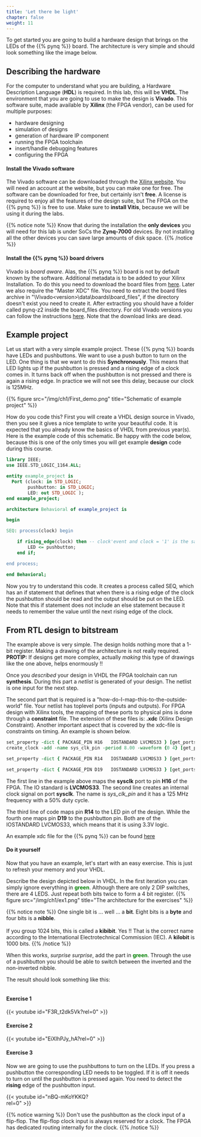 ```yaml
---
title: 'Let there be light'
chapter: false
weight: 11
---
```



To get started you are going to build a hardware design that brings on the LEDs of the {{% pynq %}} board. The architecture is very simple and should look something like the image below.

## Describing the hardware
For the computer to understand what you are building, a Hardware Description Language (**HDL**) is required. In this lab, this will be **VHDL**. The environment that you are going to use to make the design is **Vivado**. This software suite, made available by **Xilinx** (the FPGA vendor), can be used for multiple purposes:

* hardware designing
* simulation of designs
* generation of hardware IP component
* running the FPGA toolchain
* insert/handle debugging features
* configuring the FPGA

#### Install the Vivado software
The Vivado software can be downloaded through the [Xilinx website](https://www.xilinx.com/support/download.html). You will need an account at the website, but you can make one for free. The software can be downloaded for free, but certainly isn't **free**. A license is required to enjoy all the features of the design suite, but The FPGA on the {{% pynq %}} is free to use. Make sure to **install Vitis**, because we will be using it during the labs. 

{{% notice note %}}
Know that during the installation the **only devices** you will need for this lab is under SoCs the **Zynq-7000** devices. By not installing all the other devices you can save large amounts of disk space.
{{% /notice %}}

#### Install the {{% pynq %}} board drivers
Vivado is *board aware*. Alas, the {{% pynq %}} board is not by default known by the software. Additional metadata is to be added to your Xilinx Installation. To do this you need to download the board files from [here](https://www.tulembedded.com/FPGA/ProductsPYNQ-Z2.html). Later we also require the "Master XDC" file. You need to extract the board files archive in "<Xilinx installation directory>\Vivado\<version>\data\boards\board_files", if the directory doesn't exist you need to create it. After extracting you should have a folder called pynq-z2 inside the board_files directory. For old Vivado versions you can follow the instructions [here](https://pynq.readthedocs.io/en/v2.5.1/overlay_design_methodology/board_settings.html?highlight=board#vivado-board-files). Note that the download links are dead.

## Example project
Let us start with a very simple example project. These {{% pynq %}} boards have LEDs and pushbuttons. We want to use a push button to turn on the LED. One thing is that we want to do this **Synchronously**. This means that LED lights up if the pushbutton is pressed and a rising edge of a clock comes in. It turns back off when the pushbutton is not pressed and there is again a rising edge. In practice we will not see this delay, because our clock is 125MHz.

{{% figure src="/img/ch1/First_demo.png" title="Schematic of example project" %}}

How do you code this? First you will create a VHDL design source in Vivado, then you see it gives a nice template to write your beautiful code. It is expected that you already know the basics of VHDL from previous year(s). Here is the example code of this schematic. Be happy with the code below, because this is one of the only times you will get example **design** code during this course.

```vhdl
library IEEE;
use IEEE.STD_LOGIC_1164.ALL;

entity example_project is
  Port (clock: in STD_LOGIC;
        pushbutton: in STD_LOGIC;
        LED: out STD_LOGIC );
end example_project;

architecture Behavioral of example_project is

begin

SEQ: process(clock) begin

    if rising_edge(clock) then -- clock'event and clock = '1' is the same as rising_edge(clock)
        LED <= pushbutton;
    end if;

end process;

end Behavioral;
```

Now you try to understand this code. It creates a process called SEQ, which has an if statement that defines that when there is a rising edge of the clock the pushbutton should be read and the output should be put on the LED. Note that this if statement does not include an else statement because it needs to remember the value until the next rising edge of the clock.

## From RTL design to bitstream
The example above is very simple. The design holds nothing more that a 1-bit register. Making a drawing of the architecture is not really required. **PROTIP:** If designs get more complex, actually *making* this type of drawings like the one above, helps enormously !! 

Once you *described* your design in VHDL the FPGA toolchain can run **synthesis**. During this part a *netlist* is generated of your design. The netlist is one input for the next step.

The second part that is required is a "how-do-I-map-this-to-the-outside-world" file. Your netlist has toplevel ports (inputs and outputs). For FPGA design with Xilinx tools, the mapping of these ports to physical pins is done through a **constraint** file. The extension of these files is: **.xdc** (Xilinx Design Constraint). Another important aspect that is covered by the xdc-file is constraints on timing. An example is shown below.

```tcl
set_property -dict { PACKAGE_PIN H16   IOSTANDARD LVCMOS33 } [get_ports { clock }]; #IO_L13P_T2_MRCC_35 Sch=sysclk
create_clock -add -name sys_clk_pin -period 8.00 -waveform {0 4} [get_ports { clock}];

set_property -dict { PACKAGE_PIN R14   IOSTANDARD LVCMOS33 } [get_ports { LED }]; #IO_L6N_T0_VREF_34 Sch=led[0]

set_property -dict { PACKAGE_PIN D19   IOSTANDARD LVCMOS33 } [get_ports { pushbutton }]; #IO_L4P_T0_35 Sch=btn[0]

```

The first line in the example above maps the **sysclk** port to pin **H16** of the FPGA. The IO standard is **LVCMOS33**. The second line creates an internal clock signal on port **sysclk**. The name is *sys_clk_pin* and it has a 125 MHz frequency with a 50% duty cycle.

The third line of code maps pin **R14** to the LED pin of the design. While the fourth one maps pin **D19** to the pushbutton pin. Both are of the IOSTANDARD LVCMOS33, which means that it is using 3.3V logic.

An example xdc file for the {{% pynq %}} can be found [here](https://dpoauwgwqsy2x.cloudfront.net/Download/pynq-z2_v1.0.xdc.zip)

#### Do it yourself
Now that you have an example, let's start with an easy exercise. This is just to refresh your memory and your VHDL.

Describe the design depicted below in VHDL. In the first iteration you can simply ignore everything in <span style="color: green; font-weight: bold">green</span>. Although there are only 2 DIP switches, there are 4 LEDS. Just repeat both bits twice to form a 4 bit register.
{{% figure src="/img/ch1/ex1.png" title="The architecture for the exercises" %}}

{{% notice note %}}
One single bit is ... well ... a **bit**. Eight bits is a **byte** and four bits is a **nibble**. 
<br/><br/>
If you group 1024 bits, this is called a **kibibit**. Yes !! That is the correct name according to the International Electrotechnical Commission (IEC). A **kilobit** is 1000 bits.
{{% /notice %}}

When this works, *surprise* *surprise*, add the part in <span style="color: green; font-weight: bold">green</span>. Through the use of a pushbutton you should be able to switch between the inverted and the non-inverted nibble.

The result should look something like this:
<div class="multicolumn">
  <div class="column">
    <h4>Exercise 1</h4>
    {{< youtube id="F3R_t2dk5Vk?rel=0" >}}
  </div>
  <div class="column">
    <h4>Exercise 2</h4>
    {{< youtube id="EiXlhPJy_hA?rel=0" >}}
  </div>
</div>

#### Exercise 3

Now we are going to use the pushbuttons to turn on the LEDs. If you press a pushbutton the corresponding LED needs to be toggled. If it is off it needs to turn on until the pushbutton is pressed again. You need to detect the **rising** edge of the pushbutton input.
 
<div style="width:49%">
{{< youtube id="nBQ-mKoYKKQ?rel=0" >}}
</div>

{{% notice warning %}}
Don't use the pushbutton as the clock input of a flip-flop. The flip-flop clock input is always reserved for a clock. The FPGA has dedicated routing internally for the clock.
{{% /notice %}}



